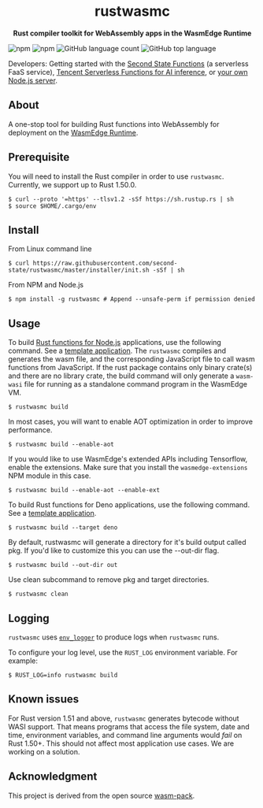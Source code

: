 <div align="center">
  <h1>rustwasmc</h1>
  <p>
    <strong>Rust compiler toolkit for WebAssembly apps in the WasmEdge Runtime</strong>
  </p>
</div>

![npm](https://img.shields.io/npm/v/rustwasmc)
![npm](https://img.shields.io/npm/dt/rustwasmc)
![GitHub language count](https://img.shields.io/github/languages/count/second-state/rustwasmc)
![GitHub top language](https://img.shields.io/github/languages/top/second-state/rustwasmc)

Developers: Getting started with the [Second State Functions](https://www.secondstate.io/articles/getting-started-with-function-as-a-service-in-rust/) (a serverless FaaS service), [Tencent Serverless Functions for AI inference](https://github.com/second-state/tencent-tensorflow-scf/blob/main/README-en.md), or [your own Node.js server](https://www.secondstate.io/articles/getting-started-with-rust-function/).

## About

A one-stop tool for building Rust functions into WebAssembly for deployment on the [WasmEdge Runtime](https://github.com/WasmEdge/WasmEdge). 

## Prerequisite

You will need to install the Rust compiler in order to use `rustwasmc`. Currently, we support up to Rust 1.50.0.

```
$ curl --proto '=https' --tlsv1.2 -sSf https://sh.rustup.rs | sh
$ source $HOME/.cargo/env
```

## Install

From Linux command line

```
$ curl https://raw.githubusercontent.com/second-state/rustwasmc/master/installer/init.sh -sSf | sh
```

From NPM and Node.js

```
$ npm install -g rustwasmc # Append --unsafe-perm if permission denied
```

## Usage

To build [Rust functions for Node.js](https://www.secondstate.io/articles/getting-started-with-rust-function/) applications, use the following command. See a [template application](https://github.com/second-state/wasmedge-nodejs-starter). The `rustwasmc` compiles and generates the wasm file, and the corresponding JavaScript file to call wasm functions from JavaScript. If the rust package contains only binary crate(s) and there are no library crate, the build command will only generate a `wasm-wasi` file for running as a standalone command program in the WasmEdge VM.

```
$ rustwasmc build
```

In most cases, you will want to enable AOT optimization in order to improve performance.

```
$ rustwasmc build --enable-aot
```

If you would like to use WasmEdge's extended APIs including Tensorflow, enable the extensions. Make sure that you install the `wasmedge-extensions` NPM module in this case.

```
$ rustwasmc build --enable-aot --enable-ext
```

To build Rust functions for Deno applications, use the following command. See a [template application](https://github.com/second-state/ssvm-deno-starter).

```
$ rustwasmc build --target deno
```

By default, rustwasmc will generate a directory for it's build output called pkg. If you'd like to customize this you can use the --out-dir flag.

```
$ rustwasmc build --out-dir out
```

Use clean subcommand to remove pkg and target directories.
```
$ rustwasmc clean
```

## Logging

`rustwasmc` uses [`env_logger`] to produce logs when `rustwasmc` runs.

To configure your log level, use the `RUST_LOG` environment variable. For example:

```
$ RUST_LOG=info rustwasmc build
```

[`env_logger`]: https://crates.io/crates/env_logger

## Known issues

For Rust version 1.51 and above, `rustwasmc` generates bytecode without WASI support. That means programs that access the file system, date and time, environment variables, and command line arguments would *fail* on Rust 1.50+. This should not affect most application use cases. We are working on a solution.

## Acknowledgment

This project is derived from the open source [wasm-pack].

[wasm-pack]: https://github.com/rustwasm/wasm-pack
